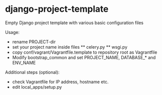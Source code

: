 django-project-template
=======================

Empty Django project template with various basic configuration files

Usage:

* rename PROJECT-dir
* set your project name inside files
** celery.py
** wsgi.py
* copy conf/vagrant/Vagrantfile.template to repository root as Vagrantfile
* Modify bootstrap_common and set PROJECT_NAME, DATABASE_* and ENV_NAME

Additional steps (optional):

* check Vagrantfile for IP address, hostname etc.
* edit local_apps/setup.py